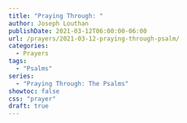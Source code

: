 ```yaml
---
title: "Praying Through: "
author: Joseph Louthan
publishDate: 2021-03-12T06:00:00-06:00
url: /prayers/2021-03-12-praying-through-psalm/
categories:
  - Prayers
tags:
  - "Psalms"
series:
  - "Praying Through: The Psalms"
showtoc: false
css: "prayer"
draft: true
---
```

<div style="font-variant: small-caps;">

</div>

```text

```
